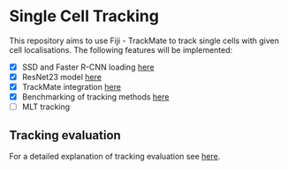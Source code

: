 # Single Cell Tracking

This repository aims to use Fiji - TrackMate to track single cells with given cell localisations.
The following features will be implemented:

* [x]  SSD and Faster R-CNN loading [here](tf_detection_api/detection_utils.py)
* [x]  ResNet23 model [here](src/mlt_detection/resnet23.py) 
* [x]  TrackMate integration [here](src/track_mate/generate_xml.py)
* [x]  Benchmarking of tracking methods [here](src/evaluation/evaluate.py)
* [ ]  MLT tracking

## Tracking evaluation
For a detailed explanation of tracking evaluation see [here](https://github.com/cheind/py-motmetrics/tree/0a6b598d9c966b05c4317f051119948d9140d0e2).
